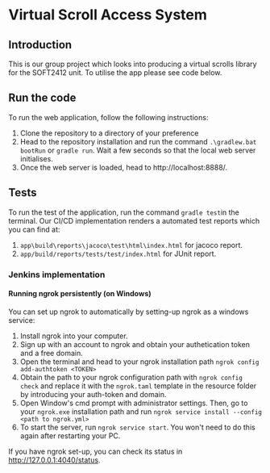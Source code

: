 # Virtual Scroll Access System

## Introduction

This is our group project which looks into producing a virtual scrolls library for the SOFT2412 unit. To utilise the app please see code below.


## Run the code

To run the web application, follow the following instructions:
1. Clone the repository to a directory of your preference
2. Head to the repository installation and run the command `.\gradlew.bat bootRun` or `gradle run`. Wait a few seconds so that the local web server initialises.
3. Once the web server is loaded, head to http://localhost:8888/.

## Tests

To run the test of the application, run the command `gradle test`in the terminal. Our CI/CD implementation renders a automated test reports which you can find at:
1. `app\build\reports\jacoco\test\html\index.html` for jacoco report.
2. `app/build/reports/tests/test/index.html` for JUnit report.


### Jenkins implementation
 

#### Running ngrok persistently (on Windows)
You can set up ngrok to automatically by setting-up ngrok as a windows service:

1. Install ngrok into your computer.
2. Sign up with an account to ngrok and obtain your authetication token and a free domain.
3. Open the terminal and head to your ngrok installation path `ngrok config add-authtoken <TOKEN>`
4. Obtain the path to your ngrok configuration path with `ngrok config check` and replace it with the `ngrok.taml` template in the resource folder by introducing your auth-token and domain. 
5. Open Window's cmd prompt with administrator settings. Then, go to your `ngrok.exe` installation path and run `ngrok service install --config <path to ngrok.yml>`
6. To start the server, run `ngrok service start`. You won't need to do this again after restarting your PC. 

If you have ngrok set-up, you can check its status in http://127.0.0.1:4040/status.
